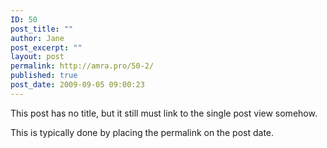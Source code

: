 ```yaml
---
ID: 50
post_title: ""
author: Jane
post_excerpt: ""
layout: post
permalink: http://amra.pro/50-2/
published: true
post_date: 2009-09-05 09:00:23
---
```

This post has no title, but it still must link to the single post view somehow.

This is typically done by placing the permalink on the post date.